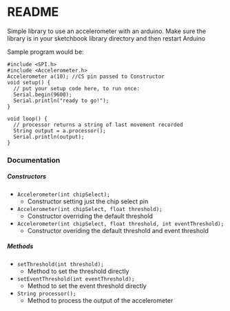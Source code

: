 # README

Simple library to use an accelerometer with an arduino. Make sure the library is in your sketchbook library directory and then restart Arduino

Sample program would be:

```
#include <SPI.h>
#include <Accelerometer.h>
Accelerometer a(10); //CS pin passed to Constructor
void setup() {
  // put your setup code here, to run once:
  Serial.begin(9600);
  Serial.println("ready to go!");
}

void loop() {
  // processor returns a string of last movement recorded
  String output = a.processor();
  Serial.println(output);
}
```

### Documentation

##### Constructors

* `Accelerometer(int chipSelect);`
	* Constructor setting just the chip select pin
* `Accelerometer(int chipSelect, float threshold);`
	* Constructor overriding the default threshold
* `Accelerometer(int chipSelect, float threshold, int eventThreshold);`
	* Constructor overiding the default threshold and event threshold

##### Methods

* `setThreshold(int threshold);`
	* Method to set the threshold directly
* `setEventThreshold(int eventThreshold);`
	* Method to set the event threshold directly
* `String processor();`
	* Method to process the output of the accelerometer

